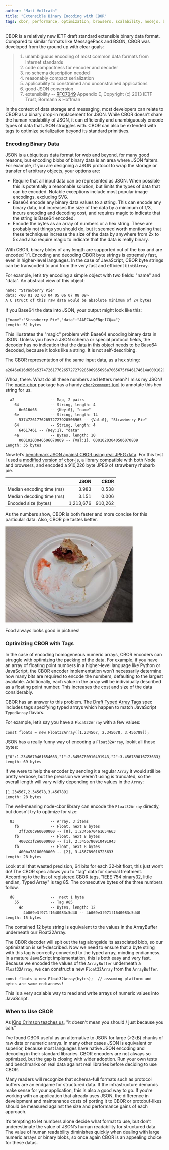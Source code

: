 ```yaml
---
author: "Matt Vollrath"
title: "Extensible Binary Encoding with CBOR"
tags: cbor, performance, optimization, browsers, scalability, nodejs, benchmarks
---
```


CBOR is a relatively new IETF draft standard extensible binary data format.  Compared to similar formats like MessagePack and BSON, CBOR was developed from the ground up with clear goals:

> 1. unambiguous encoding of most common data formats from Internet standards
> 2. code compactness for encoder and decoder
> 3. no schema description needed
> 4. reasonably compact serialization
> 5. applicability to constrained and unconstrained applications
> 6. good JSON conversion
> 7. extensibility
> -- [RFC7049](https://tools.ietf.org/html/rfc7049) Appendix E, Copyright (c) 2013 IETF Trust, Bormann & Hoffman

In the context of data storage and messaging, most developers can relate to CBOR as a binary drop-in replacement for JSON.  While CBOR doesn’t share the human readability of JSON, it can efficiently and unambiguously encode types of data that JSON struggles with.  CBOR can also be extended with tags to optimize serialization beyond its standard primitives.

### Encoding Binary Data

JSON is a ubiquitous data format for web and beyond, for many good reasons, but encoding blobs of binary data is an area where JSON falters.  For example, if you are designing a JSON protocol to wrap the storage or transfer of arbitrary objects, your options are:

* Require that all input data can be represented as JSON.  When possible this is potentially a reasonable solution, but limits the types of data that can be encoded.  Notable exceptions include most popular image encodings, excluding SVG.
* Base64 encode any binary data values to a string.  This can encode any binary data, but increases the size of the data by a minimum of 1/3, incurs encoding and decoding cost, and requires magic to indicate that the string is Base64 encoded.
* Encode the bytes as an array of numbers or a hex string.  These are probably not things you should do, but it seemed worth mentioning that these techniques increase the size of the data by anywhere from 2x to 5x and also require magic to indicate that the data is really binary.

With CBOR, binary blobs of any length are supported out of the box and are encoded 1:1.  Encoding and decoding CBOR byte strings is extremely fast, even in higher-level languages.  In the case of JavaScript, CBOR byte strings can be transcoded to and from the very fast and efficient `Uint8Array`.

For example, let’s try encoding a simple object with two fields: "name" and "data".  An abstract view of this object:

```
name: "Strawberry Pie"
data: <00 01 02 03 04 05 06 07 08 09>
A C struct of this raw data would be absolute minimum of 24 bytes
```

If you Base64 the data into JSON, your output might look like this:

```
{"name":"Strawberry Pie","data":"AAECAwQFBgcICQ=="}
Length: 51 bytes
```

This illustrates the "magic" problem with Base64 encoding binary data in JSON.  Unless you have a JSON schema or special protocol fields, the decoder has no indication that the data in this object needs to be Base64 decoded, because it looks like a string.  It is not self-describing.

The CBOR representation of the same input data, as a hex string:

```
a2646e616d656e5374726177626572727920506965696a7065675f646174614a00010203040506070809
```

Whoa, there.  What do all these numbers and letters mean?  I miss my JSON!  The [node-cbor](https://www.npmjs.com/package/cbor) package has a handy [`cbor2comment` tool](https://github.com/hildjj/node-cbor/blob/master/bin/cbor2comment) to annotate this hex string for us.

```
  a2                -- Map, 2 pairs
    64              -- String, length: 4
      6e616d65      -- {Key:0}, "name"
    6e              -- String, length: 14
      5374726177626572727920506965 -- {Val:0}, "Strawberry Pie"
    64              -- String, length: 4
      64617461 -- {Key:1}, "data"
    4a              -- Bytes, length: 10
      00010203040506070809 -- {Val:1}, 00010203040506070809
Length: 35 bytes
```

Now let’s [benchmark JSON against CBOR using real JPEG data](https://github.com/mvollrath/cbor-bench).  For this test I used a [modified version of cbor-js](https://github.com/mvollrath/cbor-js/tree/fast_byte_array_encoding), a library compatible with both Node and browsers, and encoded a 910,226 byte JPEG of strawberry rhubarb pie.

|                           | JSON      | CBOR    |
| :------------------------ | --------: | ------: |
| Median encoding time (ms) | 3.983     | 0.538   |
| Median decoding time (ms) | 3.151     | 0.006   |
| Encoded size (bytes)      | 1,213,676 | 910,262 |

As the numbers show, CBOR is both faster and more concise for this particular data.  Also, CBOR pie tastes better.

![strawberry rhubarb pie](/2019/03/18/strawberry_pie.jpg)

Food always looks good in pictures!

### Optimizing CBOR with Tags

In the case of encoding homogeneous numeric arrays, CBOR encoders can struggle with optimizing the packing of the data.  For example, if you have an array of floating point numbers in a higher-level language like Python or JavaScript, the CBOR encoder implementation won’t necessarily determine how many bits are required to encode the numbers, defaulting to the largest available.  Additionally, each value in the array will be individually described as a floating point number.  This increases the cost and size of the data considerably.

CBOR has an answer to this problem.  The [Draft Typed Array Tags](https://datatracker.ietf.org/doc/draft-ietf-cbor-array-tags/?include_text=1) spec includes tags specifying typed arrays which happen to match JavaScript `TypedArray` flavors.

For example, let’s say you have a `Float32Array` with a few values:

```
const floats = new Float32Array([1.234567, 2.345678, 3.456789]);
```

JSON has a really funny way of encoding a `Float32Array`, lookit all those bytes:

```
{"0":1.2345670461654663,"1":2.3456780910491943,"2":3.456789016723633}
Length: 69 bytes
```

If we were to help the encoder by sending it a regular `Array` it would still be pretty verbose, but the precision we weren’t using is truncated, so the overall length will vary wildly depending on the values in the `Array`:

```
[1.234567,2.345678,3.456789]
Length: 28 bytes
```

The well-meaning node-cbor library can encode the `Float32Array` directly, but doesn't try to optimize for size:

```
  83                -- Array, 3 items
    fb              -- Float, next 8 bytes
      3ff3c0c960000000 -- [0], 1.2345670461654663
    fb              -- Float, next 8 bytes
      4002c3f2e0000000 -- [1], 2.3456780910491943
    fb              -- Float, next 8 bytes
      400ba78100000000 -- [2], 3.456789016723633
Length: 28 bytes
```

Look at all that wasted precision, 64 bits for each 32-bit float, this just won’t do!  The CBOR spec allows you to "tag" data for special treatment.  According to the [list of registered CBOR tags](https://www.iana.org/assignments/cbor-tags/cbor-tags.xhtml), "IEEE 754 binary32, little endian, Typed Array" is tag 85.  The consecutive bytes of the three numbers follow.

```
  d8                --  next 1 byte
    55              -- Tag #85
      4c            -- Bytes, length: 12
        4b069e3f971f1640083c5d40 -- 4b069e3f971f1640083c5d40
Length: 15 bytes
```

The contained 12 byte string is equivalent to the values in the ArrayBuffer underneath our Float32Array.

The CBOR decoder will spit out the tag alongside its associated blob, so our optimization is self-described.  Now we need to ensure that a byte string with this tag is correctly converted to the typed array, minding endianness.  In a mature JavaScript implementation, this is both easy and very fast.  Because we encoded the values of the `ArrayBuffer` underneath a `Float32Array`, we can construct a new `Float32Array` from the `ArrayBuffer`.

```
const floats = new Float32Array(bytes);  // assuming platform and bytes are same endianness!
```

This is a very scalable way to read and write arrays of numeric values into JavaScript.

### When to Use CBOR

As [King Crimson teaches us](https://youtu.be/9FBmHB-YoQw?t=57), "it doesn’t mean you should / just because you can."

I’ve found CBOR useful as an alternative to JSON for large (>2kB) chunks of raw data or numeric arrays.  In many other cases JSON is equivalent or superior, because most languages have native JSON encoding and decoding in their standard libraries.  CBOR encoders are not always so optimized, but the gap is closing with wider adoption.  Run your own tests and benchmarks on real data against real libraries before deciding to use CBOR.

Many readers will recognize that schema-full formats such as protocol buffers are an endgame for structured data.  If the infrastructure demands make sense for your application, this is also a good way to go.  If you’re working with an application that already uses JSON, the difference in development and maintenance costs of porting it to CBOR or protobuf-likes should be measured against the size and performance gains of each approach.

It’s tempting to let numbers alone decide what format to use, but don’t underestimate the value of JSON’s human readability for structured data.  The value of human readability diminishes quickly when dealing with large numeric arrays or binary blobs, so once again CBOR is an appealing choice for these datas.

